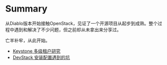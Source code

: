 # Summary
从Diablo版本开始接触OpenStack，见证了一个开源项目从起步到成熟。整个过程中遇到和解决了不少问题，但之前却从未拿出来分享过。

亡羊补牢，从此开始。



* [Keystone 多级租户研究](sharing/keystone_hierarchical_projects/FAR_for_keystone_hierarchical_projects.md)
* [DevStack 安装配置遇到的坑](sharing/tips/DevStack_installing.md)
